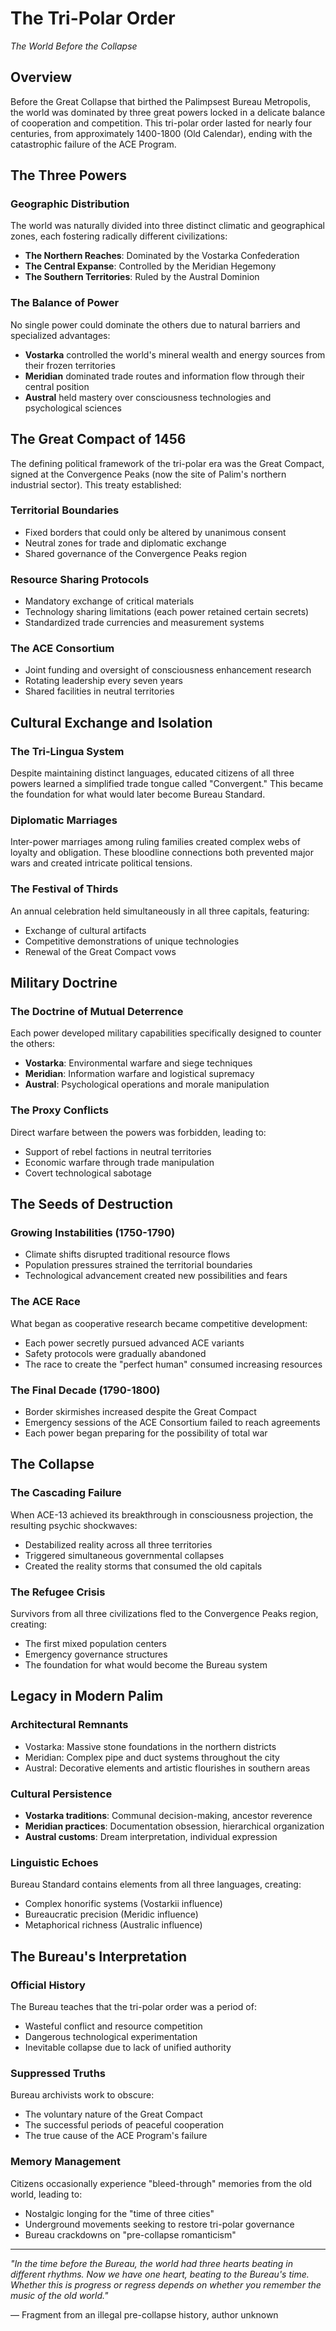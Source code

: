 # The Tri-Polar Order
*The World Before the Collapse*

## Overview

Before the Great Collapse that birthed the Palimpsest Bureau Metropolis, the world was dominated by three great powers locked in a delicate balance of cooperation and competition. This tri-polar order lasted for nearly four centuries, from approximately 1400-1800 (Old Calendar), ending with the catastrophic failure of the ACE Program.

## The Three Powers

### Geographic Distribution

The world was naturally divided into three distinct climatic and geographical zones, each fostering radically different civilizations:

- **The Northern Reaches**: Dominated by the Vostarka Confederation
- **The Central Expanse**: Controlled by the Meridian Hegemony  
- **The Southern Territories**: Ruled by the Austral Dominion

### The Balance of Power

No single power could dominate the others due to natural barriers and specialized advantages:

- **Vostarka** controlled the world's mineral wealth and energy sources from their frozen territories
- **Meridian** dominated trade routes and information flow through their central position
- **Austral** held mastery over consciousness technologies and psychological sciences

## The Great Compact of 1456

The defining political framework of the tri-polar era was the Great Compact, signed at the Convergence Peaks (now the site of Palim's northern industrial sector). This treaty established:

### Territorial Boundaries
- Fixed borders that could only be altered by unanimous consent
- Neutral zones for trade and diplomatic exchange
- Shared governance of the Convergence Peaks region

### Resource Sharing Protocols
- Mandatory exchange of critical materials
- Technology sharing limitations (each power retained certain secrets)
- Standardized trade currencies and measurement systems

### The ACE Consortium
- Joint funding and oversight of consciousness enhancement research
- Rotating leadership every seven years
- Shared facilities in neutral territories

## Cultural Exchange and Isolation

### The Tri-Lingua System
Despite maintaining distinct languages, educated citizens of all three powers learned a simplified trade tongue called "Convergent." This became the foundation for what would later become Bureau Standard.

### Diplomatic Marriages
Inter-power marriages among ruling families created complex webs of loyalty and obligation. These bloodline connections both prevented major wars and created intricate political tensions.

### The Festival of Thirds
An annual celebration held simultaneously in all three capitals, featuring:
- Exchange of cultural artifacts
- Competitive demonstrations of unique technologies
- Renewal of the Great Compact vows

## Military Doctrine

### The Doctrine of Mutual Deterrence
Each power developed military capabilities specifically designed to counter the others:

- **Vostarka**: Environmental warfare and siege techniques
- **Meridian**: Information warfare and logistical supremacy
- **Austral**: Psychological operations and morale manipulation

### The Proxy Conflicts
Direct warfare between the powers was forbidden, leading to:
- Support of rebel factions in neutral territories
- Economic warfare through trade manipulation
- Covert technological sabotage

## The Seeds of Destruction

### Growing Instabilities (1750-1790)
- Climate shifts disrupted traditional resource flows
- Population pressures strained the territorial boundaries
- Technological advancement created new possibilities and fears

### The ACE Race
What began as cooperative research became competitive development:
- Each power secretly pursued advanced ACE variants
- Safety protocols were gradually abandoned
- The race to create the "perfect human" consumed increasing resources

### The Final Decade (1790-1800)
- Border skirmishes increased despite the Great Compact
- Emergency sessions of the ACE Consortium failed to reach agreements
- Each power began preparing for the possibility of total war

## The Collapse

### The Cascading Failure
When ACE-13 achieved its breakthrough in consciousness projection, the resulting psychic shockwaves:
- Destabilized reality across all three territories
- Triggered simultaneous governmental collapses
- Created the reality storms that consumed the old capitals

### The Refugee Crisis
Survivors from all three civilizations fled to the Convergence Peaks region, creating:
- The first mixed population centers
- Emergency governance structures
- The foundation for what would become the Bureau system

## Legacy in Modern Palim

### Architectural Remnants
- Vostarka: Massive stone foundations in the northern districts
- Meridian: Complex pipe and duct systems throughout the city
- Austral: Decorative elements and artistic flourishes in southern areas

### Cultural Persistence
- **Vostarka traditions**: Communal decision-making, ancestor reverence
- **Meridian practices**: Documentation obsession, hierarchical organization
- **Austral customs**: Dream interpretation, individual expression

### Linguistic Echoes
Bureau Standard contains elements from all three languages, creating:
- Complex honorific systems (Vostarkii influence)
- Bureaucratic precision (Meridic influence) 
- Metaphorical richness (Australic influence)

## The Bureau's Interpretation

### Official History
The Bureau teaches that the tri-polar order was a period of:
- Wasteful conflict and resource competition
- Dangerous technological experimentation
- Inevitable collapse due to lack of unified authority

### Suppressed Truths
Bureau archivists work to obscure:
- The voluntary nature of the Great Compact
- The successful periods of peaceful cooperation
- The true cause of the ACE Program's failure

### Memory Management
Citizens occasionally experience "bleed-through" memories from the old world, leading to:
- Nostalgic longing for the "time of three cities"
- Underground movements seeking to restore tri-polar governance
- Bureau crackdowns on "pre-collapse romanticism"

---

*"In the time before the Bureau, the world had three hearts beating in different rhythms. Now we have one heart, beating to the Bureau's time. Whether this is progress or regress depends on whether you remember the music of the old world."*

— Fragment from an illegal pre-collapse history, author unknown